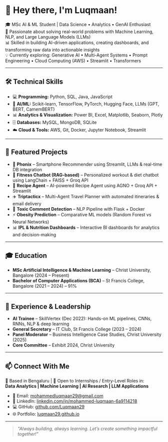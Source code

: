 # 👋 Hey there, I'm Luqmaan!

🎓 MSc AI & ML Student | Data Science • Analytics • GenAI Enthusiast  
🚀 Passionate about solving real-world problems with Machine Learning, NLP, and Large Language Models (LLMs)  
📊 Skilled in building AI-driven applications, creating dashboards, and transforming raw data into actionable insights  
💡 Currently exploring: Generative AI • Multi-Agent Systems • Prompt Engineering • Cloud Computing (AWS) • Streamlit • Transformers  

---

## 🛠️ Technical Skills
- 💻 **Programming:** Python, SQL, Java, JavaScript  
- 🧠 **AI/ML:** Scikit-learn, TensorFlow, PyTorch, Hugging Face, LLMs (GPT, BERT, CamemBERT)  
- 📊 **Analytics & Visualization:** Power BI, Excel, Matplotlib, Seaborn, Plotly  
- 🗄️ **Databases:** MySQL, MongoDB, SQLite  
- ☁️ **Cloud & Tools:** AWS, Git, Docker, Jupyter Notebook, Streamlit  

---

## 🚀 Featured Projects
- 📱 **Phonix** – Smartphone Recommender using Streamlit, LLMs & real-time DB integration  
- 🤖 **Fitness Chatbot (RAG-based)** – Personalized workout & diet chatbot using LangChain + FAISS + Groq API  
- 🍳 **Recipe Agent** – AI-powered Recipe Agent using AGNO + Groq API + Streamlit  
- ✈️ **Triptacticx** – Multi-Agent Travel Planner with automated itineraries & email delivery  
- 🧪 **Toxic Comment Detection** – NLP Pipeline with Flask + Docker  
- ⚡ **Obesity Prediction** – Comparative ML models (Random Forest vs Neural Networks)  
- 📊 **IPL & Nutrition Dashboards** – Interactive BI dashboards for analytics and decision-making  

---

## 🎓 Education
- **MSc Artificial Intelligence & Machine Learning** – Christ University, Bangalore (2024 – Present)  
- **Bachelor of Computer Applications (BCA)** – St Francis College, Bangalore (2021 – 2024) – 91%  

---

## 💼 Experience & Leadership
- **AI Trainee** – SkillVertex (Dec 2022): Hands-on ML pipelines, CNNs, RNNs, NLP & deep learning  
- **General Secretary** – IT Club, St Francis College (2023 – 2024)  
- **Panel Moderator** – Business Intelligence Case Studies, Christ University (2025)  
- **Core Committee** – Exhibit 2024, Christ University  

---

## 📫 Connect With Me
📍 Based in Bengaluru | 💼 Open to Internships / Entry-Level Roles in:  
**Data Analytics | Machine Learning | AI Research | LLM Applications**

- 📧 Email: [mohammedluqmaan29@gmail.com](mailto:mohammedluqmaan29@gmail.com)  
- 💼 LinkedIn: [linkedin.com/in/mohammed-luqmaan-6a9114218](https://www.linkedin.com/in/mohammed-luqmaan-6a9114218)  
- 💻 GitHub: [github.com/Luqmaan29](https://github.com/Luqmaan29)  
- 🌐 Portfolio: [luqmaan29.github.io](https://luqmaan29.github.io)  

---

> *"Always building, always learning. Let’s create something impactful together!"*  
